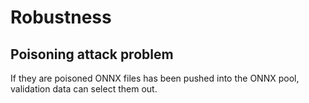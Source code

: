 # Robustness
## Poisoning attack problem
If they are poisoned ONNX files has been pushed into the ONNX pool, validation data can select them out.
